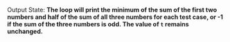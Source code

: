 Output State: **The loop will print the minimum of the sum of the first two numbers and half of the sum of all three numbers for each test case, or -1 if the sum of the three numbers is odd. The value of `t` remains unchanged.**